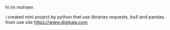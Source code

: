 hi im mohsen

i created mini project by python that use libraries requests, bs4 and pandas.
from use site https://www.digikala.com

